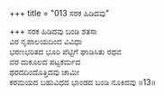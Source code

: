 +++
title = "013 ಸರಕ ಹಿಡಿದವು"

+++
ಸರಕ ಹಿಡಿದವು ಬಂಡಿ ಶತಸಾ  
ವಿರ ನೃಪಾಲಯದಿಂದ ವಿವಿಧಾ  
ಭರಣಭರಿತದ ಭೂರಿ ಪೆಟ್ಟಿಗೆ ಘಾಡಿಸಿತು ರಥವ  
ವರ ದುಕೂಲದ ಪಟ್ಟಕರ್ಮದ  
ಥರದದಿಂದೊತ್ತಿದವು ಚಾಮೀ  
ಕರಮಯದ ಬಹುವಿಧದ ಭಾಂಡದ ಬಂಡಿ ನೂಕಿದವು     ॥13॥